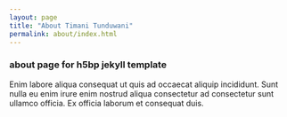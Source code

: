 ```yaml
---
layout: page
title: "About Timani Tunduwani"
permalink: about/index.html
---
```

### about page for h5bp jekyll template

<div class="mdl-color-text--grey-600 mdl-card__supporting-text">
              Enim labore aliqua consequat ut quis ad occaecat aliquip incididunt. Sunt nulla eu enim irure enim nostrud aliqua consectetur ad consectetur sunt ullamco officia. Ex officia laborum et consequat duis.
            </div>
